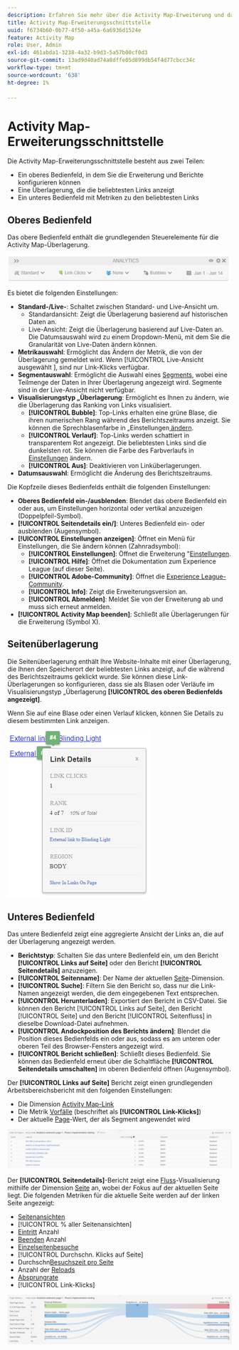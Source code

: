 ```yaml
---
description: Erfahren Sie mehr über die Activity Map-Erweiterung und das Navigieren in ihrer Benutzeroberfläche.
title: Activity Map-Erweiterungsschnittstelle
uuid: f6734b60-0b77-4f50-a45a-6a6936d1524e
feature: Activity Map
role: User, Admin
exl-id: 461abda1-3238-4a32-b9d3-5a57b00cf0d3
source-git-commit: 13ad9d40ad74a8dffe05d899db54f4d77cbcc34c
workflow-type: tm+mt
source-wordcount: '638'
ht-degree: 1%

---
```


# Activity Map-Erweiterungsschnittstelle

Die Activity Map-Erweiterungsschnittstelle besteht aus zwei Teilen:

* Ein oberes Bedienfeld, in dem Sie die Erweiterung und Berichte konfigurieren können
* Eine Überlagerung, die die beliebtesten Links anzeigt
* Ein unteres Bedienfeld mit Metriken zu den beliebtesten Links

## Oberes Bedienfeld

Das obere Bedienfeld enthält die grundlegenden Steuerelemente für die Activity Map-Überlagerung.

![Überlagerung](../assets/overlay.png)

Es bietet die folgenden Einstellungen:

* **Standard-/Live-**: Schaltet zwischen Standard- und Live-Ansicht um.
   * Standardansicht: Zeigt die Überlagerung basierend auf historischen Daten an.
   * Live-Ansicht: Zeigt die Überlagerung basierend auf Live-Daten an. Die Datumsauswahl wird zu einem Dropdown-Menü, mit dem Sie die Granularität von Live-Daten ändern können.
* **Metrikauswahl**: Ermöglicht das Ändern der Metrik, die von der Überlagerung gemeldet wird. Wenn [!UICONTROL  Live-Ansicht ausgewählt ], sind nur Link-Klicks verfügbar.
* **Segmentauswahl**: Ermöglicht die Auswahl eines [Segments](/help/components/segmentation/seg-overview.md), wobei eine Teilmenge der Daten in Ihrer Überlagerung angezeigt wird. Segmente sind in der Live-Ansicht nicht verfügbar.
* **Visualisierungstyp „Überlagerung**: Ermöglicht es Ihnen zu ändern, wie die Überlagerung das Ranking von Links visualisiert.
   * **[!UICONTROL Bubble]**: Top-Links erhalten eine grüne Blase, die ihren numerischen Rang während des Berichtszeitraums anzeigt. Sie können die Sprechblasenfarbe in „Einstellungen[ ändern](settings.md).
   * **[!UICONTROL Verlauf]**: Top-Links werden schattiert in transparentem Rot angezeigt. Die beliebtesten Links sind die dunkelsten rot. Sie können die Farbe des Farbverlaufs in [Einstellungen](settings.md) ändern.
   * **[!UICONTROL Aus]**: Deaktivieren von Linküberlagerungen.
* **Datumsauswahl**: Ermöglicht die Änderung des Berichtszeitraums.

Die Kopfzeile dieses Bedienfelds enthält die folgenden Einstellungen:

* **Oberes Bedienfeld ein-/ausblenden**: Blendet das obere Bedienfeld ein oder aus, um Einstellungen horizontal oder vertikal anzuzeigen (Doppelpfeil-Symbol).
* **[!UICONTROL Seitendetails ein/]**: Unteres Bedienfeld ein- oder ausblenden (Augensymbol).
* **[!UICONTROL Einstellungen anzeigen]**: Öffnet ein Menü für Einstellungen, die Sie ändern können (Zahnradsymbol):
   * **[!UICONTROL Einstellungen]**: Öffnet die Erweiterung &quot;[Einstellungen](settings.md).
   * **[!UICONTROL Hilfe]**: Öffnet die Dokumentation zum Experience League (auf dieser Seite).
   * **[!UICONTROL Adobe-Community]**: Öffnet die [Experience League-Community](https://experienceleaguecommunities.adobe.com/?profile.language=de).
   * **[!UICONTROL Info]**: Zeigt die Erweiterungsversion an.
   * **[!UICONTROL Abmelden]**: Meldet Sie von der Erweiterung ab und muss sich erneut anmelden.
* **[!UICONTROL Activity Map beenden]**: Schließt alle Überlagerungen für die Erweiterung (Symbol X).

## Seitenüberlagerung

Die Seitenüberlagerung enthält Ihre Website-Inhalte mit einer Überlagerung, die Ihnen den Speicherort der beliebtesten Links anzeigt, auf die während des Berichtszeitraums geklickt wurde. Sie können diese Link-Überlagerungen so konfigurieren, dass sie als Blasen oder Verläufe im Visualisierungstyp „Überlagerung **[!UICONTROL des oberen Bedienfelds angezeigt]**.

Wenn Sie auf eine Blase oder einen Verlauf klicken, können Sie Details zu diesem bestimmten Link anzeigen.

![Link-Blase](../assets/link-bubble.png)

## Unteres Bedienfeld

Das untere Bedienfeld zeigt eine aggregierte Ansicht der Links an, die auf der Überlagerung angezeigt werden.

* **Berichtstyp**: Schalten Sie das untere Bedienfeld ein, um den Bericht **[!UICONTROL Links auf Seite]** oder den Bericht **[!UICONTROL Seitendetails]** anzuzeigen.
* **[!UICONTROL Seitenname]**: Der Name der aktuellen [Seite](/help/components/dimensions/page.md)-Dimension.
* **[!UICONTROL Suche]**: Filtern Sie den Bericht so, dass nur die Link-Namen angezeigt werden, die dem eingegebenen Text entsprechen.
* **[!UICONTROL Herunterladen]**: Exportiert den Bericht in CSV-Datei. Sie können den Bericht [!UICONTROL Links auf Seite], den Bericht [!UICONTROL Seite] und den Bericht [!UICONTROL Seitenfluss] in dieselbe Download-Datei aufnehmen.
* **[!UICONTROL Andockposition des Berichts ändern]**: Blendet die Position dieses Bedienfelds ein oder aus, sodass es am unteren oder oberen Teil des Browser-Fensters angezeigt wird.
* **[!UICONTROL Bericht schließen]**: Schließt dieses Bedienfeld. Sie können das Bedienfeld erneut über die Schaltfläche **[!UICONTROL Seitendetails umschalten]** im oberen Bedienfeld öffnen (Augensymbol).

Der **[!UICONTROL Links auf Seite]** Bericht zeigt einen grundlegenden Arbeitsbereichsbericht mit den folgenden Einstellungen:

* Die Dimension [Activity Map-Link](/help/components/dimensions/activity-map-link.md)
* Die Metrik [Vorfälle](/help/components/metrics/occurrences.md) (beschriftet als **[!UICONTROL Link-Klicks]**)
* Der aktuelle [Page](/help/components/dimensions/page.md)-Wert, der als Segment angewendet wird

![Links im Seitenbedienfeld](../assets/links-on-page.png)

Der **[!UICONTROL Seitendetails]**-Bericht zeigt eine [Fluss](/help/analyze/analysis-workspace/visualizations/c-flow/flow.md)-Visualisierung mithilfe der Dimension [Seite](/help/components/dimensions/page.md) an, wobei der Fokus auf der aktuellen Seite liegt. Die folgenden Metriken für die aktuelle Seite werden auf der linken Seite angezeigt:

* [Seitenansichten](/help/components/metrics/page-views.md)
* [!UICONTROL  % aller Seitenansichten]
* [Eintritt](/help/components/metrics/entries.md) Anzahl
* [Beenden](/help/components/metrics/exits.md) Anzahl
* [Einzelseitenbesuche](/help/components/metrics/single-page-visits.md)
* [!UICONTROL Durchschn. Klicks auf Seite]
* Durchschn[Besuchszeit pro Seite](/help/components/metrics/time-spent.md)
* Anzahl der [Reloads](/help/components/metrics/reloads.md)
* [Absprungrate](/help/components/metrics/bounce-rate.md)
* [!UICONTROL Link-Klicks]

![Seitendetails](../assets/page-details.png)
